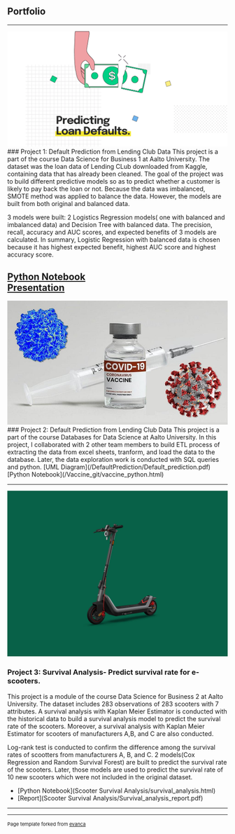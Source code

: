 ## Portfolio

---
<img src="DefaultPrediction/default_prediction_pic.png"/>
### Project 1: Default Prediction from Lending Club Data
This project is a part of the course Data Science for Business 1 at Aalto University. The dataset was the loan data of Lending CLub downloaded from Kaggle, containing data that has already been cleaned. The goal of the project was to build different predictive models so as to predict whether a customer is likely to pay back the loan or not. Because the data was imbalanced, SMOTE method was applied to balance the data. However, the models are built from both original and balanced data.

3 models were built: 2 Logistics Regression models( one with balanced and imbalanced data) and Decision Tree with balanced data. The precision, recall, accuracy and AUC scores, and expected benefits of 3 models are calculated. In summary, Logistic Regression with balanced data is chosen because it has highest expected benefit, highest AUC score and highest accuracy score. 


[Python Notebook](/DefaultPrediction/Defaul_prediction.html)<br>
[Presentation](/DefaultPrediction/Default_prediction.pdf)
---
<img src="Vaccine_git/vaccine_image.jpg"/>
### Project 2: Default Prediction from Lending Club Data
This project is a part of the course Databases for Data Science at Aalto University. In this project, I collaborated with 2 other team members to build ETL process of extracting the data from excel sheets, tranform, and load the data to the database. Later, the data exploration work is conducted with SQL queries and python. 
[UML Diagram](/DefaultPrediction/Default_prediction.pdf) <br>
[Python Notebook](/Vaccine_git/vaccine_python.html)


---

<img src="Scooter Survival Analysis/scooter_image.jpg?raw=true"/>

### Project 3: Survival Analysis- Predict survival rate for e-scooters. 
This project is a module of the course Data Science for Business 2 at Aalto University. The dataset includes 283 observations of 283 scooters with 7 attributes.
A survival analysis with Kaplan Meier Estimator is conducted with the historical data to build a survival analysis model to predict the survival rate of the scooters. Moreover, a survival analysis with Kaplan Meier Estimator for scooters of manufacturers A,B, and C are also conducted.

Log-rank test is conducted to confirm the difference among the survival rates of scootters from manufacturers A, B, and C. 2 models(Cox Regression and Random Survival Forest) are built  to predict the survival rate of the scooters. Later, those models are used to predict the survival rate of 10 new scooters which were not included in the original dataset.
- [Python Notebook](Scooter Survival Analysis/survival_analysis.html)
- [Report](Scooter Survival Analysis/Survival_analysis_report.pdf)


---




---
<p style="font-size:11px">Page template forked from <a href="https://github.com/evanca/quick-portfolio">evanca</a></p>
<!-- Remove above link if you don't want to attibute -->
